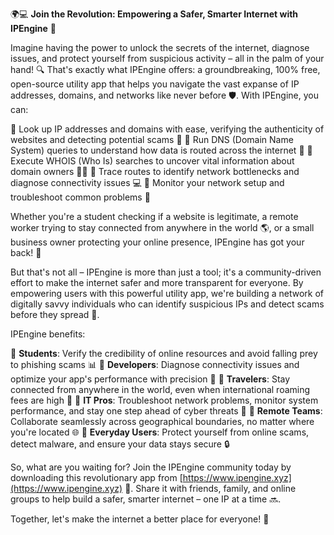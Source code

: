 🌍💻 **Join the Revolution: Empowering a Safer, Smarter Internet with IPEngine** 🚀

Imagine having the power to unlock the secrets of the internet, diagnose issues, and protect yourself from suspicious activity – all in the palm of your hand! 🔍 That's exactly what IPEngine offers: a groundbreaking, 100% free, open-source utility app that helps you navigate the vast expanse of IP addresses, domains, and networks like never before 🛡️. With IPEngine, you can:

🔹 Look up IP addresses and domains with ease, verifying the authenticity of websites and detecting potential scams 💸
🔹 Run DNS (Domain Name System) queries to understand how data is routed across the internet 👀
🔹 Execute WHOIS (Who Is) searches to uncover vital information about domain owners 🕵️‍♀️
🔹 Trace routes to identify network bottlenecks and diagnose connectivity issues 💻
🔹 Monitor your network setup and troubleshoot common problems 🔧

Whether you're a student checking if a website is legitimate, a remote worker trying to stay connected from anywhere in the world 🌎, or a small business owner protecting your online presence, IPEngine has got your back! 👊

But that's not all – IPEngine is more than just a tool; it's a community-driven effort to make the internet safer and more transparent for everyone. By empowering users with this powerful utility app, we're building a network of digitally savvy individuals who can identify suspicious IPs and detect scams before they spread 🚨.

IPEngine benefits:

🔹 **Students**: Verify the credibility of online resources and avoid falling prey to phishing scams 📊
🔹 **Developers**: Diagnose connectivity issues and optimize your app's performance with precision 🔧
🔹 **Travelers**: Stay connected from anywhere in the world, even when international roaming fees are high 💸
🔹 **IT Pros**: Troubleshoot network problems, monitor system performance, and stay one step ahead of cyber threats 🚀
🔹 **Remote Teams**: Collaborate seamlessly across geographical boundaries, no matter where you're located 🌐
🔹 **Everyday Users**: Protect yourself from online scams, detect malware, and ensure your data stays secure 🔒

So, what are you waiting for? Join the IPEngine community today by downloading this revolutionary app from [https://www.ipengine.xyz](https://www.ipengine.xyz) 📲. Share it with friends, family, and online groups to help build a safer, smarter internet – one IP at a time 🔜.

Together, let's make the internet a better place for everyone! 🌟